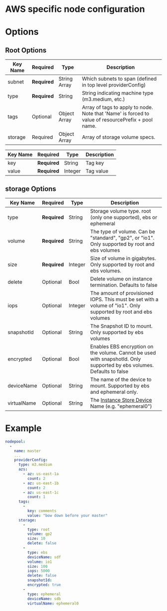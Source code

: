 # AWS specific node configuration

# Options
## Root Options
| Key Name | Required | Type | Description|
| --- | --- | --- | --- |
| subnet | __Required__ | String Array | Which subnets to span (defined in top level providerConfig) |
| type | __Required__ | String | String indicating machine type (m3.medium, etc.) |
| tags | Optional | Object Array |  Array of tags to apply to node. Note that 'Name' is forced to value of resourcePrefix + pool name. |
| storage | Required | Object Array | Array of storage volume specs.|


| Key Name | Required | Type | Description|
| --- | --- | --- | --- |
| key  | __Required__ | String | Tag key |
| value | __Required__ | Integer | Tag value |

## storage Options

| Key Name | Required | Type | Description|
| --- | --- | --- | --- |
| type  | __Required__ | String | Storage volume type. root (only one supported), ebs or ephemeral |
| volume | __Required__ | String | The type of volume. Can be "standard", "gp2", or "io1". Only supported by root and ebs volumes |
| size | __Required__ | Integer | Size of volume in gigabytes. Only supported by root and ebs volumes. |
| delete | Optional | Bool | Delete volume on instance termination. Defaults to false |
| iops | Optional | Integer | The amount of provisioned IOPS. This must be set with a volume of "io1". Only supported by root and ebs volumes |
| snapshotId | Optional | String | The Snapshot ID to mount. Only supported by ebs volumes |
| encrypted | Optional | Bool | Enables EBS encryption on the volume. Cannot be used with snapshotId. Only supported by ebs volumes. Defaults to false |
| deviceName | Optional | String | The name of the device to mount. Supported by ebs and ephemeral only. |
| virtualName | Optional | String | The [Instance Store Device](https://docs.aws.amazon.com/AWSEC2/latest/UserGuide/InstanceStorage.html#InstanceStoreDeviceNames) Name (e.g. "ephemeral0") |


# Example

```yaml
nodepool:
  -
    name: master
    ...
    providerConfig:
      type: m3.medium
      azs:
        - az: us-east-1a
          count: 2
        - az: us-east-1b
          count: 2
        - az: us-east-1c
          count: 1
      tags:
        -
          key: comments
          value: "bow down before your master"
      storage:
        -
          type: root
          volume: gp2
          size: 10
          delete: false
        -
          type: ebs
          deviceName: sdf
          volume: io1
          size: 100
          iops: 5000
          delete: false
          snapshotId:
          encrypted: true
        -
          type: ephemeral
          deviceName: sdb
          virtualName: ephemeral0
```